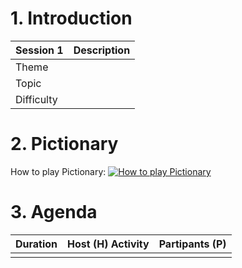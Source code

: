 # 1. Introduction

| Session 1  | Description |
| ---------- | ----------- |
| Theme      |             |
| Topic      |             |
| Difficulty |             |

# 2. Pictionary

How to play Pictionary:
[![How to play Pictionary](https://img.youtube.com/vi/MqO0mbJncjs/0.jpg)](<https://www.youtube.com/watch?v=MqO0mbJncjs>)

# 3. Agenda

| Duration | Host (H) Activity | Partipants (P) |
| -------- | ----------------- | -------------- |
|          |                   |                |
